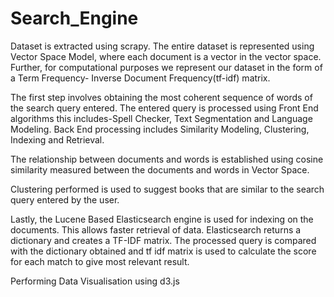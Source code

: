 # Search_Engine
Dataset is extracted using scrapy.
The entire dataset is represented using Vector Space Model, 
where each document is a vector in the vector space. Further, 
for computational purposes we represent our dataset in the form of a Term Frequency- 
Inverse Document Frequency(tf-idf) matrix. 

The first step involves  obtaining the 
most coherent sequence of words of the  search query entered. 
The entered query is processed using Front End algorithms this includes-Spell Checker,
Text Segmentation and Language Modeling. Back End processing includes Similarity Modeling,
Clustering, Indexing and Retrieval. 

The relationship between documents and words is established 
using cosine similarity measured between the documents and words in Vector Space. 

Clustering performed is used to suggest books that are similar to the search query entered by the user. 

Lastly, the Lucene Based Elasticsearch engine is used for indexing on the documents. 
This allows faster retrieval of data. Elasticsearch returns a dictionary and creates a TF-IDF matrix.
The processed query is compared with the dictionary obtained and tf idf matrix is used to calculate
the score for each match to give most relevant result.

Performing Data Visualisation using d3.js
